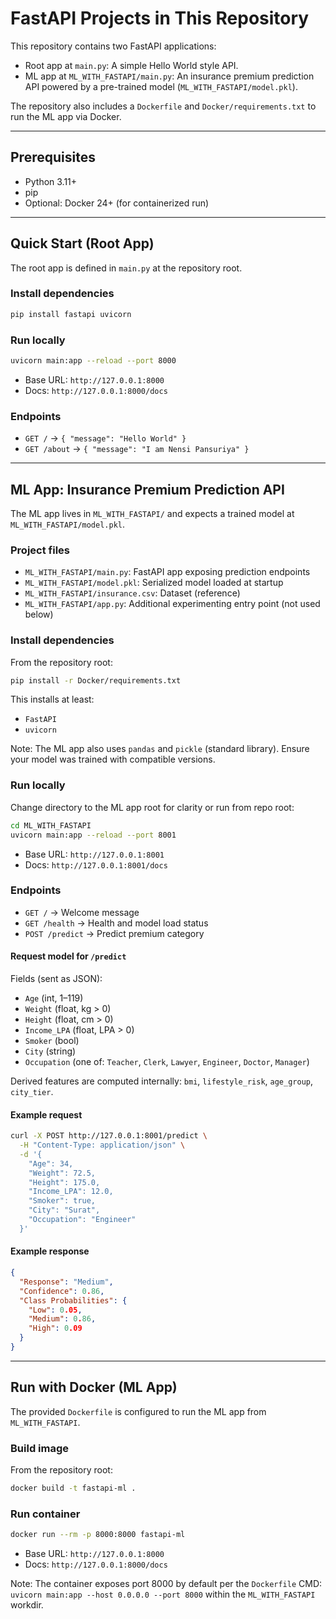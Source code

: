 # FastAPI Projects in This Repository

This repository contains two FastAPI applications:

- Root app at `main.py`: A simple Hello World style API.
- ML app at `ML_WITH_FASTAPI/main.py`: An insurance premium prediction API powered by a pre-trained model (`ML_WITH_FASTAPI/model.pkl`).

The repository also includes a `Dockerfile` and `Docker/requirements.txt` to run the ML app via Docker.

---

## Prerequisites

- Python 3.11+
- pip
- Optional: Docker 24+ (for containerized run)

---

## Quick Start (Root App)

The root app is defined in `main.py` at the repository root.

### Install dependencies

```bash
pip install fastapi uvicorn
```

### Run locally

```bash
uvicorn main:app --reload --port 8000
```

- Base URL: `http://127.0.0.1:8000`
- Docs: `http://127.0.0.1:8000/docs`

### Endpoints

- `GET /` → `{ "message": "Hello World" }`
- `GET /about` → `{ "message": "I am Nensi Pansuriya" }`

---

## ML App: Insurance Premium Prediction API

The ML app lives in `ML_WITH_FASTAPI/` and expects a trained model at `ML_WITH_FASTAPI/model.pkl`.

### Project files

- `ML_WITH_FASTAPI/main.py`: FastAPI app exposing prediction endpoints
- `ML_WITH_FASTAPI/model.pkl`: Serialized model loaded at startup
- `ML_WITH_FASTAPI/insurance.csv`: Dataset (reference)
- `ML_WITH_FASTAPI/app.py`: Additional experimenting entry point (not used below)

### Install dependencies

From the repository root:

```bash
pip install -r Docker/requirements.txt
```

This installs at least:
- `FastAPI`
- `uvicorn`

Note: The ML app also uses `pandas` and `pickle` (standard library). Ensure your model was trained with compatible versions.

### Run locally

Change directory to the ML app root for clarity or run from repo root:

```bash
cd ML_WITH_FASTAPI
uvicorn main:app --reload --port 8001
```

- Base URL: `http://127.0.0.1:8001`
- Docs: `http://127.0.0.1:8001/docs`

### Endpoints

- `GET /` → Welcome message
- `GET /health` → Health and model load status
- `POST /predict` → Predict premium category

#### Request model for `/predict`

Fields (sent as JSON):
- `Age` (int, 1–119)
- `Weight` (float, kg > 0)
- `Height` (float, cm > 0)
- `Income_LPA` (float, LPA > 0)
- `Smoker` (bool)
- `City` (string)
- `Occupation` (one of: `Teacher`, `Clerk`, `Lawyer`, `Engineer`, `Doctor`, `Manager`)

Derived features are computed internally: `bmi`, `lifestyle_risk`, `age_group`, `city_tier`.

#### Example request

```bash
curl -X POST http://127.0.0.1:8001/predict \
  -H "Content-Type: application/json" \
  -d '{
    "Age": 34,
    "Weight": 72.5,
    "Height": 175.0,
    "Income_LPA": 12.0,
    "Smoker": true,
    "City": "Surat",
    "Occupation": "Engineer"
  }'
```

#### Example response

```json
{
  "Response": "Medium",
  "Confidence": 0.86,
  "Class Probabilities": {
    "Low": 0.05,
    "Medium": 0.86,
    "High": 0.09
  }
}
```

---

## Run with Docker (ML App)

The provided `Dockerfile` is configured to run the ML app from `ML_WITH_FASTAPI`.

### Build image

From the repository root:

```bash
docker build -t fastapi-ml .
```

### Run container

```bash
docker run --rm -p 8000:8000 fastapi-ml
```

- Base URL: `http://127.0.0.1:8000`
- Docs: `http://127.0.0.1:8000/docs`

Note: The container exposes port 8000 by default per the `Dockerfile` CMD: `uvicorn main:app --host 0.0.0.0 --port 8000` within the `ML_WITH_FASTAPI` workdir.